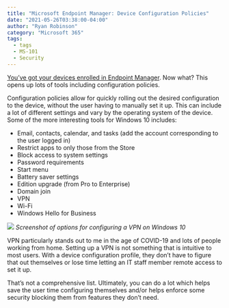 ```yaml
---
title: "Microsoft Endpoint Manager: Device Configuration Policies"
date: "2021-05-26T03:38:00-04:00"
author: "Ryan Robinson"
category: "Microsoft 365"
tags:
  - tags
  - MS-101
  - Security
---
```


[You’ve got your devices enrolled in Endpoint Manager](/microsoft-365/enrolling-devices-in-endpoint-manager/). Now what? This opens up lots of tools including configuration policies.

Configuration policies allow for quickly rolling out the desired configuration to the device, without the user having to manually set it up. This can include a lot of different settings and vary by the operating system of the device. Some of the more interesting tools for Windows 10 includes:

- Email, contacts, calendar, and tasks (add the account corresponding to the user logged in)
- Restrict apps to only those from the Store
- Block access to system settings
- Password requirements
- Start menu
- Battery saver settings
- Edition upgrade (from Pro to Enterprise)
- Domain join
- VPN
- Wi-Fi
- Windows Hello for Business

![](/assets/img/2021/05/VPN-Device-Config.png)
_Screenshot of options for configuring a VPN on Windows 10_

VPN particularly stands out to me in the age of COVID-19 and lots of people working from home. Setting up a VPN is not something that is intuitive to most users. With a device configuration profile, they don’t have to figure that out themselves or lose time letting an IT staff member remote access to set it up.

That’s not a comprehensive list. Ultimately, you can do a lot which helps save the user time configuring themselves and/or helps enforce some security blocking them from features they don’t need.
